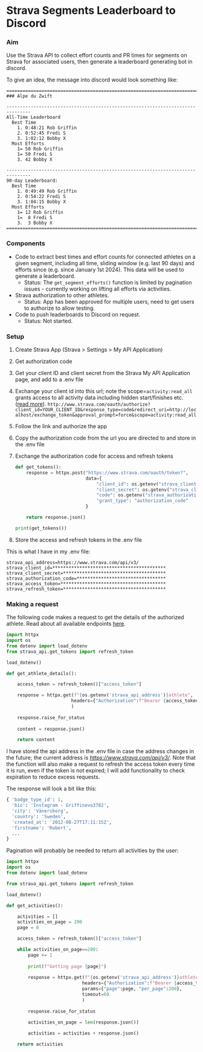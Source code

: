 # Strava Segments Leaderboard to Discord

### Aim 

Use the Strava API to collect effort counts and PR times for segments on Strava for associated users, then generate a leaderboard generating bot in discord.

To give an idea, the message into discord would look something like:


```
=============================================================================== 
### Alpe du Zwift

-------------------------------------------------------------------------------
All-Time Leaderboard
  Best Time
    1. 0:48:21 Rob Griffin
    2. 0:52:45 Fredi S
    3. 1:02:12 Bobby X
  Most Efforts
    1= 50 Rob Griffin
    1= 50 Fredi S
    3. 42 Bobby X

-------------------------------------------------------------------------------
90-day Leaderboard:
  Best Time
    1. 0:49:49 Rob Griffin
    2. 0:54:22 Fredi S
    3. 1:04:15 Bobby X
  Most Efforts
    1= 12 Rob Griffin
    1=  8 Fredi S
    3.  3 Bobby X
===============================================================================
```


### Components

- Code to extract best times and effort counts for connected athletes on a given segment, including all time, sliding window (e.g. last 90 days) and efforts since (e.g. since January 1st 2024). This data will be used to generate a leaderboard.
  - Status: The `get_segment_efforts()` function is limited by pagination issues - currently working on lifting all efforts via activities.
- Strava authorization to other athletes.
  - Status: App has been approved for multiple users, need to get users to authorize to allow testing.
- Code to push leaderboards to Discord on request.
  - Status: Not started.



### Setup

1. Create Strava App (Strava > Settings > My API Application)

1. Get authorization code
  1. Get your client ID and client secret from the Strava My API Application page, and add to a .env file
  1. Exchange your client id into this url; note the scope=`activity:read_all` grants access to all activity data including hidden start/finishes etc. ([read more](https://developers.strava.com/docs/authentication/)).
  `http://www.strava.com/oauth/authorize?client_id=YOUR_CLIENT_ID&response_type=code&redirect_uri=http://localhost/exchange_token&approval_prompt=force&scope=activity:read_all`
  1. Follow the link and authorize the app
  1. Copy the authorization code from the url you are directed to and store in the .env file

1. Exchange the authorization code for access and refresh tokens

    ```python
    def get_tokens():
        response = httpx.post("https://www.strava.com/oauth/token?",
                              data={
                                  "client_id": os.getenv("strava_client_id"),
                                  "client_secret": os.getenv("strava_client_secret"),
                                  "code": os.getenv("strava_authorization_code"),
                                  "grant_type": "authorization_code"
                              }

        return response.json()

    print(get_tokens())
    ```
  
1.  Store the access and refresh tokens in the .env file

This is what I have in my .env file:

```
strava_api_address=https://www.strava.com/api/v3/
strava_client_id=******************************************
strava_client_secret=**************************************
strava_authorization_code=********************************* 
strava_access_token=***************************************
strava_refresh_token=**************************************
```


### Making a request

The following code makes a request to get the details of the authorized athlete. Read about all available endpoints [here](https://developers.strava.com/docs/reference/).

```python
import httpx
import os
from dotenv import load_dotenv
from strava_api.get_tokens import refresh_token

load_dotenv()

def get_athlete_details():

    access_token = refresh_token()["access_token"]

    response = httpx.get(f"{os.getenv('strava_api_address')}athlete",
                        headers={"Authorization":f"Bearer {access_token}"}
                        )
    
    response.raise_for_status
    
    content = response.json()

    return content
```

I have stored the api address in the .env file in case the address changes in the future; the current address is *https://www.strava.com/api/v3/*. Note that the function will also make a request to refresh the access token every time it is run, even if the token is not expired; I will add functionality to check expiration to reduce excess requests. 

The response will look a bit like this:

```python
{ 'badge_type_id': 1,
  'bio': 'Instagram - Griffinevo3782',
  'city': 'Vänersborg',
  'country': 'Sweden',
  'created_at': '2012-08-27T17:11:15Z',
  'firstname': 'Robert',
  ...
}  
```

Pagination will probably be needed to return all activities by the user:

```python
import httpx
import os
from dotenv import load_dotenv

from strava_api.get_tokens import refresh_token

load_dotenv()

def get_activities():

    activities = []
    activities_on_page = 200
    page = 0

    access_token = refresh_token()["access_token"]

    while activities_on_page==200:
        page += 1
        
        print(f"Getting page {page}")
        
        response = httpx.get(f"{os.getenv('strava_api_address')}athlete/activities",
                            headers={"Authorization":f"Bearer {access_token}"},
                            params={"page":page, "per_page":200},
                            timeout=60
                            )
        
        response.raise_for_status
        
        activities_on_page = len(response.json())

        activities = activities + response.json()

    return activities
```